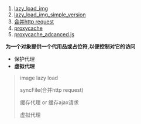 1. [lazy_load_img](./lazy_load_img.js)
2. [lazy_load_img_simple_version](./lazy_load_img_simplify.js)
3. [合并http request](./proxySyncFile.js)
4. [proxycache](./proxycache.js)
5. [proxycache_adcanced.js](./proxycache_adcanced.js)


**为一个对象提供一个代用品或占位符,以便控制对它的访问**
- 保护代理
- **虚拟代理**
> image lazy load
>
> syncFile(合并http request)
>
> 缓存代理 or 缓存ajax请求
>
> 虚拟代理
